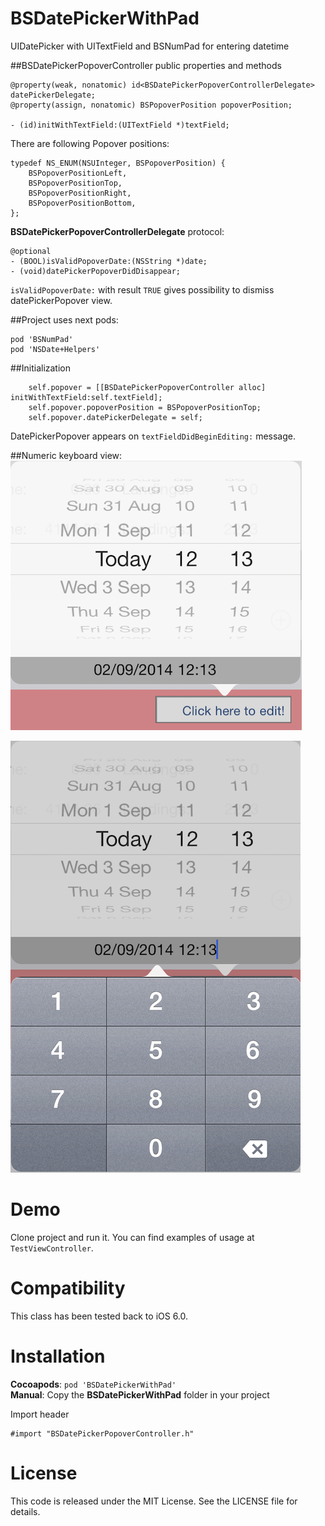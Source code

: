 BSDatePickerWithPad
===================

UIDatePicker with UITextField and BSNumPad for entering datetime


##BSDatePickerPopoverController public properties and methods

```objc
@property(weak, nonatomic) id<BSDatePickerPopoverControllerDelegate> datePickerDelegate;
@property(assign, nonatomic) BSPopoverPosition popoverPosition;

- (id)initWithTextField:(UITextField *)textField;
```

There are following Popover positions:

```objc
typedef NS_ENUM(NSUInteger, BSPopoverPosition) {
    BSPopoverPositionLeft,
    BSPopoverPositionTop,
    BSPopoverPositionRight,
    BSPopoverPositionBottom,
};
```

__BSDatePickerPopoverControllerDelegate__ protocol:

```objc
@optional
- (BOOL)isValidPopoverDate:(NSString *)date;
- (void)datePickerPopoverDidDisappear;
```

`isValidPopoverDate:` with result `TRUE` gives possibility to dismiss datePickerPopover view.


##Project uses next pods:

```objc
pod 'BSNumPad'
pod 'NSDate+Helpers'
```


##Initialization

```objc
    self.popover = [[BSDatePickerPopoverController alloc] initWithTextField:self.textField];
    self.popover.popoverPosition = BSPopoverPositionTop;
    self.popover.datePickerDelegate = self;
```

DatePickerPopover appears on `textFieldDidBeginEditing:` message.

##Numeric keyboard view: 
<img src="https://raw.githubusercontent.com/Bogdan-Stasjuk/BSDatePickerWithPad/master/DatePicker.png" />

<img src="https://raw.githubusercontent.com/Bogdan-Stasjuk/BSDatePickerWithPad/master/DatePickerWithNumPad.png" />


Demo
====

Clone project and run it. You can find examples of usage at `TestViewController`.


Compatibility
=============

This class has been tested back to iOS 6.0.


Installation
============

__Cocoapods__: `pod 'BSDatePickerWithPad'`<br />
__Manual__: Copy the __BSDatePickerWithPad__ folder in your project<br />

Import header 

    #import "BSDatePickerPopoverController.h"


License
=======

This code is released under the MIT License. See the LICENSE file for
details.

